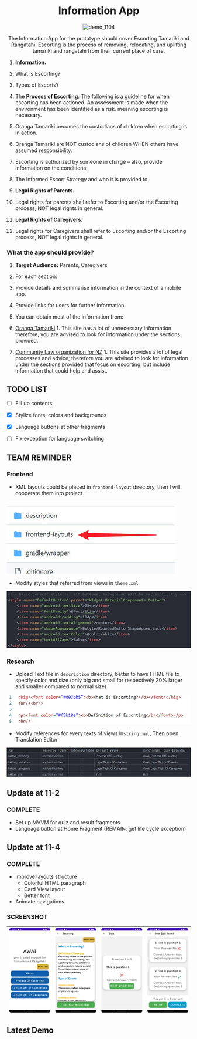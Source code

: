 <div align="center">

# Information App

![demo_1104](description/demo_1104.gif)

The Information App for the prototype should cover Escorting Tamariki and Rangatahi. Escorting is the process of removing, relocating, and uplifting tamariki and rangatahi from their current place of care. 

</div>

1.	**Information.** 
   1.	What is Escorting? 
   2.	Types of Escorts? 

2.	The **Process of Escorting**. The following is a guideline for when escorting has been actioned. 
   An assessment is made when the environment has been identified as a risk, meaning escorting is necessary. 
   1.	Oranga Tamariki becomes the custodians of children when escorting is in action. 
   2.	Oranga Tamariki are NOT custodians of children WHEN others have assumed responsibility. 
   3.	Escorting is authorized by someone in charge – also, provide information on the conditions. 
   4.	The Informed Escort Strategy and who it is provided to. 

3.	**Legal Rights of Parents.** 
   1.	Legal rights for parents shall refer to Escorting and/or the Escorting process, NOT legal rights in general. 

4.	**Legal Rights of Caregivers.** 
   1.	Legal rights for Caregivers shall refer to Escorting and/or the Escorting process, NOT legal rights in general. 


### What the app should provide? 

1.	**Target Audience:** Parents, Caregivers 
2.	For each section: 
   1.	Provide details and summarise information in the context of a mobile app. 
   2.	Provide links for users for further information. 
3.	You can obtain most of the information from: 
   1.	[Oranga Tamariki](https://practice.orangatamariki.govt.nz/policy/escorting-tamariki-and-rangatahi/) 
      1.	This site has a lot of unnecessary information therefore, you are advised to look for information under the sections provided. 

   2.	[Community Law organization for NZ](https://communitylaw.org.nz/community-law-manual/chapter-13-dealing-with-oranga-tamariki-ministry-for-children/dealing-with-oranga-tamariki-ministry-for-children/) 
      1.	This site provides a lot of legal processes and advice; therefore you are advised to look for information under the sections provided that focus on escorting, but include information that could help and assist.  



## TODO LIST

- [ ] Fill up contents
- [x] Stylize fonts, colors and backgrounds
- [x] Language buttons at other fragments
- [ ] Fix exception for language switching


## TEAM REMINDER

### Frontend 

- XML layouts could be placed in `frontend-layout` directory, then I will cooperate them into project

![Team reminder](description/team_remind.jpeg)

- Modify styles that referred from views in `theme.xml`

![team_reminder_4](description/team_reminder_4.jpeg)

### Research 

- Upload Text file in `description` directory, better to have HTML file to specify color and size (only big and small for respectively 20% larger and smaller compared to normal size)

![team_reminder_3](description/team_reminder_3.jpeg)

- Modify references for every texts of views in`string.xml`, Then open Translation Editor

![team_reminder_2](description/team_reminder_2.jpeg)

## Update at 11-2

### COMPLETE

- Set up MVVM for quiz and result fragments
- Language button at Home Fragment (REMAIN: get life cycle exception)

## Update at 11-4

### COMPLETE

- Improve layouts structure
  - Colorful HTML paragraph
  - Card View layout
  - Better font
- Animate navigations

### SCREENSHOT

| <img src="description/Screenshot_04_home.png" style="zoom: 25%;" /> | <img src="description/Screenshot_04_escorting.png" style="zoom:25%;" /> | <img src="description/Screenshot_04_quiz_checked.png" style="zoom:25%;" /> | <img src="description/Screenshot_04_result.png" style="zoom:25%;" /> |
| ------------------------------------------------------------ | ------------------------------------------------------------ | ------------------------------------------------------------ | ------------------------------------------------------------ |

## Latest Demo


